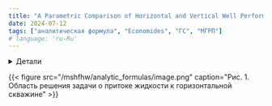 ```yaml
---
title: "A Parametric Comparison of Horizontal and Vertical Well Performance"
date: 2024-07-12
tags: ["аналитическая формула", "Economides", "ГС", "МГРП"]
# language: 'ru-Ru'
---
```



<details>
<summary>Детали</summary>
<dl>
    <dt>Авторы:</dt>
    <dd>Hemanta Mukherjee, Michael J. Economides,</dd>
    <dt>Название:</dt>
    <dd>A Parametric Comparison of Horizontal and Vertical Well Performance</dd>
    <dt>год:</dt>
    <dd>1991</dd>
    <dt>doi:</dt>
    <dd><a href ="https://doi.org/10.2118/18303-PA">Cсылка</a></dd>
</dl>
</details>

{{< figure src="/mshfhw/analytic_formulas/image.png" caption="Рис. 1. Область решения задачи о притоке жидкости к горизонтальной скважине" >}}
